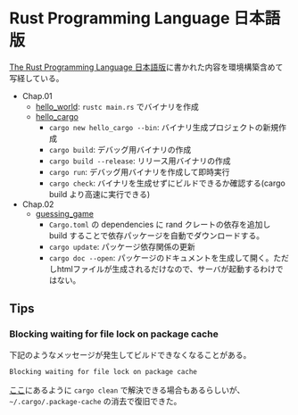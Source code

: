 # Rust Programming Language 日本語版

[The Rust Programming Language 日本語版][rust-jp]に書かれた内容を環境構築含めて写経している。

- Chap.01
  - [hello_world](hello_world): `rustc main.rs` でバイナリを作成
  - [hello_cargo](hello_cargo)
    - `cargo new hello_cargo --bin`: バイナリ生成プロジェクトの新規作成
    - `cargo build`: デバッグ用バイナリの作成
    - `cargo build --release`: リリース用バイナリの作成
    - `cargo run`: デバッグ用バイナリを作成して即時実行
    - `cargo check`: バイナリを生成せずにビルドできるか確認する(cargo build より高速に実行できる)
- Chap.02
  - [guessing_game](guessing_game)
    - `Cargo.toml` の dependencies に rand クレートの依存を追加し build することで依存パッケージを自動でダウンロードする。
    - `cargo update`: パッケージ依存関係の更新
    - `cargo doc --open`: パッケージのドキュメントを生成して開く。ただしhtmlファイルが生成されるだけなので、サーバが起動するわけではない。

[rust-jp]: https://doc.rust-jp.rs/book-ja/title-page.html

## Tips

### Blocking waiting for file lock on package cache

下記のようなメッセージが発生してビルドできなくなることがある。

```txt
Blocking waiting for file lock on package cache
```

[ここ][zen-tanshio]にあるように `cargo clean` で解決できる場合もあるらしいが、 `~/.cargo/.package-cache` の消去で復旧できた。

[zen-tanshio]: https://zenn.dev/tanshio/articles/0cfbea0c2e2a29
